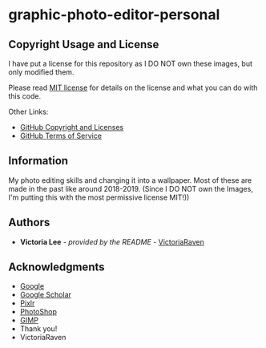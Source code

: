 # graphic-photo-editor-personal
## Copyright Usage and License

I have put a license for this repository as I DO NOT own these images, but only modified them.

Please read [MIT license](LICENSE.md) for details on the license and what you can do with this code.

Other Links:  
- [GitHub Copyright and Licenses](https://docs.github.com/en/repositories/managing-your-repositorys-settings-and-features/customizing-your-repository/licensing-a-repository)
- [GitHub Terms of Service](https://docs.github.com/en/site-policy/github-terms/github-terms-of-service)

## Information

My photo editing skills and changing it into a wallpaper. Most of these are made in the past like around 2018-2019. (Since I DO NOT own the Images, I'm putting this with the most permissive license MIT!))

## Authors

  - **Victoria Lee** - *provided by the README* -
    [VictoriaRaven](https://github.com/VictoriaRaven)

## Acknowledgments
- [Google](https://www.google.com/)
- [Google Scholar](https://scholar.google.com/)
- [Pixlr](https://pixlr.com/)
- [PhotoShop](https://www.adobe.com/products/photoshop/landpa.html?gclid=Cj0KCQjwhYS_BhD2ARIsAJTMMQZtakNpmX6TviS44oVAO_44JSOHZOdrz6X4WHYwhUei8h-ngn2rrKIaAvmwEALw_wcB&sdid=NC5FRF5H&mv=search&mv2=paidsearch&ef_id=Cj0KCQjwhYS_BhD2ARIsAJTMMQZtakNpmX6TviS44oVAO_44JSOHZOdrz6X4WHYwhUei8h-ngn2rrKIaAvmwEALw_wcB:G:s&s_kwcid=AL!3085!3!673842496258!e!!g!!photoshop!1712238394!67643541820&mv=search&gad_source=1)
- [GIMP](https://www.gimp.org/)
 - Thank you!
 - VictoriaRaven




